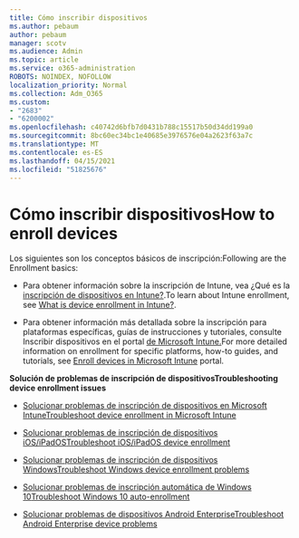 ```yaml
---
title: Cómo inscribir dispositivos
ms.author: pebaum
author: pebaum
manager: scotv
ms.audience: Admin
ms.topic: article
ms.service: o365-administration
ROBOTS: NOINDEX, NOFOLLOW
localization_priority: Normal
ms.collection: Adm_O365
ms.custom:
- "2683"
- "6200002"
ms.openlocfilehash: c40742d6bfb7d0431b788c15517b50d34dd199a0
ms.sourcegitcommit: 8bc60ec34bc1e40685e3976576e04a2623f63a7c
ms.translationtype: MT
ms.contentlocale: es-ES
ms.lasthandoff: 04/15/2021
ms.locfileid: "51825676"
---
```

# <a name="how-to-enroll-devices"></a><span data-ttu-id="55f0d-102">Cómo inscribir dispositivos</span><span class="sxs-lookup"><span data-stu-id="55f0d-102">How to enroll devices</span></span>

<span data-ttu-id="55f0d-103">Los siguientes son los conceptos básicos de inscripción:</span><span class="sxs-lookup"><span data-stu-id="55f0d-103">Following are the Enrollment basics:</span></span>

- <span data-ttu-id="55f0d-104">Para obtener información sobre la inscripción de Intune, vea ¿Qué es la [inscripción de dispositivos en Intune?](https://docs.microsoft.com/mem/intune/enrollment/device-enrollment).</span><span class="sxs-lookup"><span data-stu-id="55f0d-104">To learn about Intune enrollment, see [What is device enrollment in Intune?](https://docs.microsoft.com/mem/intune/enrollment/device-enrollment).</span></span>

- <span data-ttu-id="55f0d-105">Para obtener información más detallada sobre la inscripción para plataformas específicas, guías de instrucciones y tutoriales, consulte Inscribir dispositivos en el portal [de Microsoft Intune.](https://docs.microsoft.com/mem/intune/enrollment/)</span><span class="sxs-lookup"><span data-stu-id="55f0d-105">For more detailed information on enrollment for specific platforms, how-to guides, and tutorials, see [Enroll devices in Microsoft Intune](https://docs.microsoft.com/mem/intune/enrollment/) portal.</span></span>

<span data-ttu-id="55f0d-106">**Solución de problemas de inscripción de dispositivos**</span><span class="sxs-lookup"><span data-stu-id="55f0d-106">**Troubleshooting device enrollment issues**</span></span>

- [<span data-ttu-id="55f0d-107">Solucionar problemas de inscripción de dispositivos en Microsoft Intune</span><span class="sxs-lookup"><span data-stu-id="55f0d-107">Troubleshoot device enrollment in Microsoft Intune</span></span>](https://docs.microsoft.com/mem/intune/enrollment/troubleshoot-device-enrollment-in-intune)

- [<span data-ttu-id="55f0d-108">Solucionar problemas de inscripción de dispositivos iOS/iPadOS</span><span class="sxs-lookup"><span data-stu-id="55f0d-108">Troubleshoot iOS/iPadOS device enrollment</span></span>](https://docs.microsoft.com/mem/intune/enrollment/troubleshoot-ios-enrollment-errors)

- [<span data-ttu-id="55f0d-109">Solucionar problemas de inscripción de dispositivos Windows</span><span class="sxs-lookup"><span data-stu-id="55f0d-109">Troubleshoot Windows device enrollment problems</span></span>](https://docs.microsoft.com/mem/intune/enrollment/troubleshoot-windows-enrollment-errors)

- [<span data-ttu-id="55f0d-110">Solucionar problemas de inscripción automática de Windows 10</span><span class="sxs-lookup"><span data-stu-id="55f0d-110">Troubleshoot Windows 10 auto-enrollment</span></span>](https://docs.microsoft.com/mem/intune/enrollment/troubleshoot-windows-auto-enrollment)

- [<span data-ttu-id="55f0d-111">Solucionar problemas de dispositivos Android Enterprise</span><span class="sxs-lookup"><span data-stu-id="55f0d-111">Troubleshoot Android Enterprise device problems</span></span>](https://docs.microsoft.com/mem/intune/enrollment/troubleshoot-android-enrollment)


